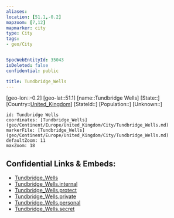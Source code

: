 ```yaml
---
aliases: 
location: [51.1,-0.2]
mapzoom: [7,12] 
mapmarker: city 
type: City
tags:
- geo/City


SpocWebEntityId: 35043
isDeleted: false
confidential: public

title: Tundbridge_Wells
---
```

[geo-lon::-0.2]
[geo-lat::51.1]
[name::Tundbridge Wells]
[State::]
[Country::[United_Kingdom](geo/Continent/Europe/United_Kingdom.md)]
[StateId::]
[Population::]
[Unknown::]


```leaflet
id: Tundbridge Wells
coordinates: [Tundbridge_Wells](geo/Continent/Europe/United_Kingdom/City/Tundbridge_Wells.md)
markerFile: [Tundbridge_Wells](geo/Continent/Europe/United_Kingdom/City/Tundbridge_Wells.md)
defaultZoom: 11 
maxZoom: 18
```


## Confidential Links & Embeds: 
- [Tundbridge_Wells](../../../../../../_public/geo/Continent/Europe/United_Kingdom/City/Tundbridge_Wells.md) 
- [Tundbridge_Wells.internal](../../../../../../_internal/geo/Continent/Europe/United_Kingdom/City/Tundbridge_Wells.internal.md) 
- [Tundbridge_Wells.protect](../../../../../../_protect/geo/Continent/Europe/United_Kingdom/City/Tundbridge_Wells.protect.md) 
- [Tundbridge_Wells.private](../../../../../../_private/geo/Continent/Europe/United_Kingdom/City/Tundbridge_Wells.private.md) 
- [Tundbridge_Wells.personal](../../../../../../_personal/geo/Continent/Europe/United_Kingdom/City/Tundbridge_Wells.personal.md) 
- [Tundbridge_Wells.secret](../../../../../../_secret/geo/Continent/Europe/United_Kingdom/City/Tundbridge_Wells.secret.md) 
